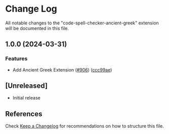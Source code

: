 # Change Log

All notable changes to the "code-spell-checker-ancient-greek" extension will be documented in this file.

## 1.0.0 (2024-03-31)


### Features

* Add Ancient Greek Extension ([#906](https://github.com/streetsidesoftware/vscode-cspell-dict-extensions/issues/906)) ([ccc99ae](https://github.com/streetsidesoftware/vscode-cspell-dict-extensions/commit/ccc99aebc3bfc0d464e695c57f02eee37ad7d14f))

## [Unreleased]

- Initial release

## References

Check [Keep a Changelog](http://keepachangelog.com/) for recommendations on how to structure this file.
